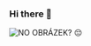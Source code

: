 ### Hi there 👋
![NO OBRÁZEK? 😔](https://www.google.com/search?q=league+of+legends+gif%C2%A8&tbm=isch&ved=2ahUKEwj-g6aV1b2BAxXHgv0HHWO7AfMQ2-cCegQIABAA&oq=league+of+legends+gif%C2%A8&gs_lcp=CgNpbWcQAzIFCAAQgAQyBQgAEIAEMgUIABCABDIECAAQHjIECAAQHjIECAAQHjIECAAQHjIECAAQHjIECAAQHjIECAAQHjoKCAAQigUQsQMQQzoHCAAQigUQQzoICAAQgAQQsQNQ-wVYvB1gvR1oAHAAeACAAVSIAZcJkgECMjKYAQCgAQGqAQtnd3Mtd2l6LWltZ7ABAMABAQ&sclient=img&ei=OD4NZf6HHseF9u8P4_aGmA8&bih=963&biw=1920&rlz=1C1GCEU_csCZ1074CZ1074#imgrc=cY9GhBX1WgJ5_M&imgdii=hzCbroZL7IV3UM)


<!--
**MamRadzelvyy/MamRadzelvyy** is a ✨ _special_ ✨ repository because its `README.md` (this file) appears on your GitHub profile.

Here are some ideas to get you started:

- 🔭 I’m currently working on ...
- 🌱 I’m currently learning ...
- 👯 I’m looking to collaborate on ...
- 🤔 I’m looking for help with ...
- 💬 Ask me about ...
- 📫 How to reach me: ...
- 😄 Pronouns: ...
- ⚡ Fun fact: ...
-->


